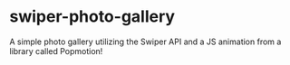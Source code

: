 # swiper-photo-gallery
A simple photo gallery utilizing the Swiper API and a JS animation from a library called Popmotion! 
